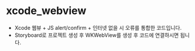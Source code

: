 # xcode_webview
* Xcode 웹뷰 + JS alert/confirm + 인터넷 없을 시 오류를 통합한 코드입니다.
* Storyboard로 프로젝트 생성 후 WKWebView를 생성 후 코드에 연결하시면 됩니다.
